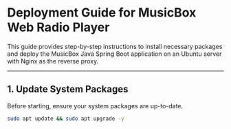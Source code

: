 # Deployment Guide for MusicBox Web Radio Player

This guide provides step-by-step instructions to install necessary packages and deploy the MusicBox Java Spring Boot application on an Ubuntu server with Nginx as the reverse proxy.

---

## 1. Update System Packages

Before starting, ensure your system packages are up-to-date.

```bash
sudo apt update && sudo apt upgrade -y

